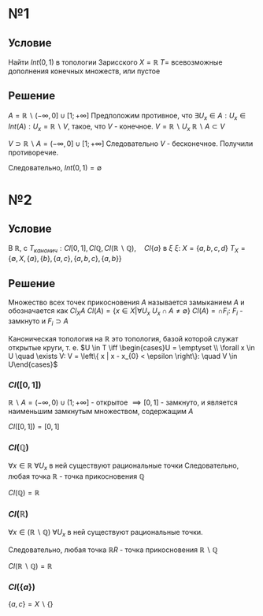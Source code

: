 # №1
## Условие
Найти $Int(0, 1)$ в топологии Зарисского
	$X = \mathbb{R}$
	$T =$ всевозможные дополнения конечных множеств, или пустое

## Решение
$A = \mathbb{R} \backslash (-\infty, 0] \cup[1; +\infty]$
Предположим противное, что $\exists U_{x} \in A : U_{x} \in Int(A) : U_{x} = \mathbb{R} \backslash V$, такое, что $V$ - конечное.
$V = \mathbb{R} \backslash U_{x}$
$\mathbb{R} \backslash A \subset V$

$V\supset\mathbb{R} \backslash A = (-\infty, 0] \cup[1; +\infty]$
Следовательно $V$ - бесконечное.
Получили противоречие.

Следовательно, $Int(0, 1) = \emptyset$

# №2
## Условие
В $\mathbb{R}$, с $T_{канонич}: Cl \left[ 0, 1 \right], Cl \mathbb{Q}, Cl (\mathbb{R} \backslash \mathbb{Q}), \quad  Cl\{ a \}$ в $\xi$
	$\xi:$
		$X = \left\{ a, b, c, d \right\}$
		$T_{X} = \left\{ \emptyset, X, \{ a \}, \{ b \}, \{ a, c \}, \{ a, b, c \}, \{ a, b \} \right\}$
## Решение
Множество всех точек прикосновения $A$ называется замыканием $A$ и обозначается как $Cl_{X}A$
$Cl(A) = \left\{ x \in X | \forall U_{x}\ U_{x}\cap A \neq \emptyset \right\}$
$Cl(A) = \cap F_{i} :\ F_{i}$ - замкнуто и $F_{i} \supset A$

Каноническая топология на $\mathbb{R}$ это топология, базой которой служат открытые круги, т. е. 
$U \in T \iff \begin{cases}U = \emptyset \\ \forall x \in U \quad \exists V: V = \left\{ x | x - x_{0} < \epsilon \right\}:  \quad V \in U\end{cases}$
### $Cl\left( [0, 1] \right)$
$\mathbb{R} \backslash A = (-\infty, 0) \cup(1; +\infty]$ - открытое
$\implies \left[ 0, 1 \right]$ - замкнуто, и является наименьшим замкнутым множеством, содержащим $A$

$Cl\left( \left[ 0, 1 \right] \right) = [0, 1]$

### $Cl\left( \mathbb Q \right)$
$\forall x \in \mathbb{R}\ \forall U_{x}$ в ней существуют рациональные точки
Следовательно, любая точка $\mathbb{R}$ - точка прикосновения $\mathbb{Q}$

$Cl\left( \mathbb{Q} \right) = \mathbb{R}$

### $Cl(\mathbb{R})$
$\forall x \in \left( \mathbb{R} \backslash \mathbb{Q} \right)\ \forall U_{x}$ в ней существуют рациональные точки.

Следовательно, любая точка $\mathbb{R}R$ - точка прикосновения $\mathbb{R} \backslash\mathbb{Q}$

$Cl(\mathbb{R}\backslash\mathbb{Q}) = \mathbb{R}$

### $Cl(\{ a \})$
$\{ a, c \} = X \backslash \{  \}$





